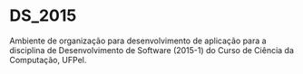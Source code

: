 # DS_2015
Ambiente de organização para desenvolvimento de aplicação para a disciplina de Desenvolvimento de Software (2015-1) do Curso de Ciência da Computação, UFPel.
